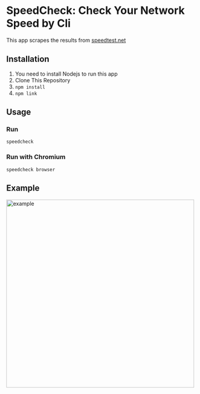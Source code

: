 # SpeedCheck: Check Your Network Speed by Cli

This app scrapes the results from [speedtest.net](ttps://www.speedtest.net)

## Installation

1. You need to install Nodejs to run this app
2. Clone This Repository
3. `npm install`
4. `npm link`

## Usage

### Run

`speedcheck`

### Run with Chromium

`speedcheck browser`

## Example

<img width="497" alt="example" src="https://user-images.githubusercontent.com/70903848/114297264-99e6da00-9aea-11eb-90d4-f281aacf7248.png">
